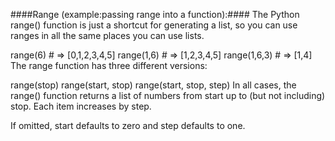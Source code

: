 ####Range (example:passing range into a function):####
The Python range() function is just a shortcut for generating a list, so you can use ranges in all the same places you can use lists.

range(6) # => [0,1,2,3,4,5]
range(1,6) # => [1,2,3,4,5]
range(1,6,3) # => [1,4]
The range function has three different versions:

range(stop)
range(start, stop)
range(start, stop, step)
In all cases, the range() function returns a list of numbers from start up to (but not including) stop. Each item increases by step.

If omitted, start defaults to zero and step defaults to one.